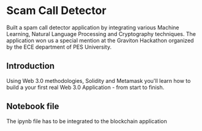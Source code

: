 # Scam Call Detector

Built a spam call detector application by integrating various Machine Learning, Natural Language Processing and Cryptography techniques. The application won us a special mention at the Graviton Hackathon organized by the ECE department of PES University.

## Introduction

Using Web 3.0 methodologies, Solidity and Metamask you'll learn how to build a your first real Web 3.0 Application - from start to finish.

## Notebook file

The ipynb file has to be integrated to the blockchain application
